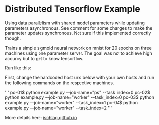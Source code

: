 # Distributed Tensorflow Example 

Using data parallelism with shared model parameters while updating parameters asynchronous. See comment for some changes to make the parameter updates synchronous. Not sure if this implemented correctly though.

Trains a simple sigmoid neural network on mnist for 20 epochs on three machines using one parameter server. The goal was not to achieve high accurcy but to get to know tensorflow.

Run like this: 

First, change the hardcoded host urls below with your own hosts and run the following commands on the respective machines.

'''
pc-01$ python example.py --job-name="ps" --task_index=0 
pc-02$ python example.py --job-name="worker" --task_index=0 
pc-03$ python example.py --job-name="worker" --task_index=1 
pc-04$ python example.py --job-name="worker" --task_index=2 
'''

More details here: [ischlag.github.io](http://ischlag.github.io/)